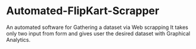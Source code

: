 # Automated-FlipKart-Scrapper
An automated software for Gathering a dataset via Web scrapping It takes only two input from form and gives user the desired dataset with Graphical Analytics.

